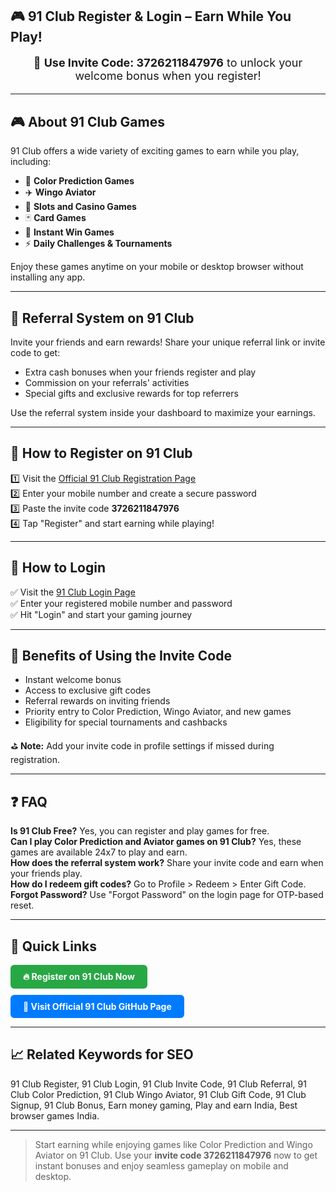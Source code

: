 ## 🎮 91 Club Register & Login – Earn While You Play!

<p style="text-align:center; font-size:18px;">🚀 <strong>Use Invite Code: 3726211847976</strong> to unlock your welcome bonus when you register!</p>

---

## 🎮 About 91 Club Games
91 Club offers a wide variety of exciting games to earn while you play, including:
- 🎯 **Color Prediction Games**
- ✈️ **Wingo Aviator**
- 🎰 **Slots and Casino Games**
- 🃏 **Card Games**
- 🎲 **Instant Win Games**
- ⚡ **Daily Challenges & Tournaments**

Enjoy these games anytime on your mobile or desktop browser without installing any app.

---

## 🤝 Referral System on 91 Club
Invite your friends and earn rewards! Share your unique referral link or invite code to get:
- Extra cash bonuses when your friends register and play
- Commission on your referrals' activities
- Special gifts and exclusive rewards for top referrers

Use the referral system inside your dashboard to maximize your earnings.

---

## 📲 How to Register on 91 Club
1️⃣ Visit the <a href="https://91club.download/91club" target="_blank">Official 91 Club Registration Page</a>  
2️⃣ Enter your mobile number and create a secure password  
3️⃣ Paste the invite code <strong>3726211847976</strong>  
4️⃣ Tap "Register" and start earning while playing!

---

## 🔑 How to Login
✅ Visit the <a href="https://91club.download/91club" target="_blank">91 Club Login Page</a>  
✅ Enter your registered mobile number and password  
✅ Hit "Login" and start your gaming journey

---

## 🎁 Benefits of Using the Invite Code
<ul>
<li>Instant welcome bonus</li>
<li>Access to exclusive gift codes</li>
<li>Referral rewards on inviting friends</li>
<li>Priority entry to Color Prediction, Wingo Aviator, and new games</li>
<li>Eligibility for special tournaments and cashbacks</li>
</ul>

⛳ <strong>Note:</strong> Add your invite code in profile settings if missed during registration.

---

## ❓ FAQ
**Is 91 Club Free?** Yes, you can register and play games for free.<br>
**Can I play Color Prediction and Aviator games on 91 Club?** Yes, these games are available 24x7 to play and earn.<br>
**How does the referral system work?** Share your invite code and earn when your friends play.<br>
**How do I redeem gift codes?** Go to Profile > Redeem > Enter Gift Code.<br>
**Forgot Password?** Use "Forgot Password" on the login page for OTP-based reset.

---

## 🚀 Quick Links
<a href="https://91club.download/91club" target="_blank" style="display:inline-block; background:#28a745; color:#fff; padding:10px 20px; border-radius:6px; text-decoration:none; font-weight:bold;">🔥 Register on 91 Club Now</a>  
<a href="https://github.com/New-91-Club-Invitation-Code" target="_blank" style="display:inline-block; background:#007bff; color:#fff; padding:10px 20px; border-radius:6px; text-decoration:none; font-weight:bold; margin-top:10px;">🌟 Visit Official 91 Club GitHub Page</a>

---

## 📈 Related Keywords for SEO
91 Club Register, 91 Club Login, 91 Club Invite Code, 91 Club Referral, 91 Club Color Prediction, 91 Club Wingo Aviator, 91 Club Gift Code, 91 Club Signup, 91 Club Bonus, Earn money gaming, Play and earn India, Best browser games India.

---

> Start earning while enjoying games like Color Prediction and Wingo Aviator on 91 Club. Use your <strong>invite code 3726211847976</strong> now to get instant bonuses and enjoy seamless gameplay on mobile and desktop.

